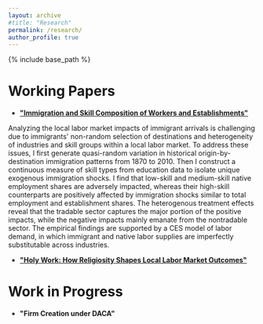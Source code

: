 ```yaml
---
layout: archive
#title: "Research"
permalink: /research/
author_profile: true
---
```


{% include base_path %}

Working Papers
======
* [**"Immigration and Skill Composition of Workers and Establishments"**](/files/Murad_Zeynalli_JMP.pdf)

Analyzing the local labor market impacts of immigrant arrivals is challenging due to immigrants' non-random selection of destinations and heterogeneity of industries and skill groups within a local labor market. To address these issues, I first generate quasi-random variation in historical origin-by-destination immigration patterns from 1870 to 2010. Then I construct a continuous measure of skill types from education data to isolate unique exogenous immigration shocks. I find that low-skill and medium-skill native employment shares are adversely impacted, whereas their high-skill counterparts are positively affected by immigration shocks similar to total employment and establishment shares. The heterogenous treatment effects reveal that the tradable sector captures the major portion of the positive impacts, while the negative impacts mainly emanate from the nontradable sector. The empirical findings are supported by a CES model of labor demand, in which immigrant and native labor supplies are imperfectly substitutable across industries.

* [**"Holy Work: How Religiosity Shapes Local Labor Market Outcomes"**](/files/Religiosity_Labor.pdf)

Work in Progress
======

* **"Firm Creation under DACA"**